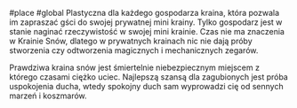 #place #global 
Plastyczna dla każdego gospodarza kraina, która pozwala im zapraszać gści do swojej prywatnej mini krainy. Tylko gospodarz jest w stanie naginać rzeczywistość w swojej mini krainie.
Czas nie ma znaczenia w Krainie Snów, dlatego w prywatnych krainach nic nie dają próby stworzenia czy odtworzenia magicznych i mechanicznych zegarów.

Prawdziwa kraina snów jest śmiertelnie niebezpiecznym miejscem z którego czasami ciężko uciec. Najlepszą szansą dla zagubionych jest próba uspokojenia ducha, wtedy spokojny duch sam wyprowadzi cię od sennych marzeń i koszmarów.